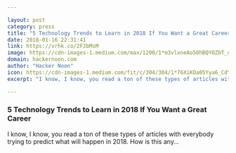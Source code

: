 ```yaml
---

layout: post
category: press
title: "5 Technology Trends to Learn in 2018 If You Want a Great Career"
date: 2018-01-16 22:31:41
link: https://vrhk.co/2FJbMsM
image: https://cdn-images-1.medium.com/max/1200/1*m3vlxneAo50hBQYOZbT_ug.jpeg
domain: hackernoon.com
author: "Hacker Noon"
icon: https://cdn-images-1.medium.com/fit/c/304/304/1*76XiKOa05Yya6_CdYX8pVg.jpeg
excerpt: "I know, I know, you read a ton of these types of articles with everybody trying to predict what will happen in 2018. How is this any…"

---
```


### 5 Technology Trends to Learn in 2018 If You Want a Great Career

I know, I know, you read a ton of these types of articles with everybody trying to predict what will happen in 2018. How is this any…